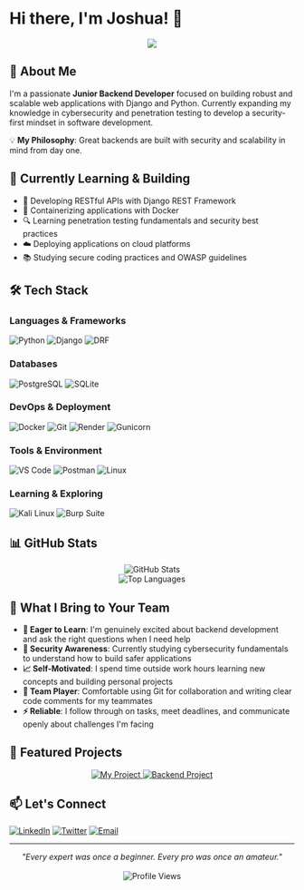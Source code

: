 # Hi there, I'm Joshua! 👋

<div align="center">
  <img src="https://readme-typing-svg.herokuapp.com/?lines=Junior+Backend+Developer;Django+%26+Python+Enthusiast;Learning+Cybersecurity;Building+Scalable+Applications&font=Fira%20Code&center=true&width=440&height=45&color=2F81F7&vCenter=true&size=22">
</div>

## 🚀 About Me

I'm a passionate **Junior Backend Developer** focused on building robust and scalable web applications with Django and Python. Currently expanding my knowledge in cybersecurity and penetration testing to develop a security-first mindset in software development.

💡 **My Philosophy**: Great backends are built with security and scalability in mind from day one.

## 🎯 Currently Learning & Building

- 🔧 Developing RESTful APIs with Django REST Framework
- 🐳 Containerizing applications with Docker
- 🔍 Learning penetration testing fundamentals and security best practices
- ☁️ Deploying applications on cloud platforms
- 📚 Studying secure coding practices and OWASP guidelines

## 🛠️ Tech Stack

### **Languages & Frameworks**
![Python](https://img.shields.io/badge/python-3670A0?style=for-the-badge&logo=python&logoColor=ffdd54)
![Django](https://img.shields.io/badge/django-%23092E20.svg?style=for-the-badge&logo=django&logoColor=white)
![DRF](https://img.shields.io/badge/DJANGO-REST-ff1709?style=for-the-badge&logo=django&logoColor=white&color=ff1709&labelColor=gray)

### **Databases**
![PostgreSQL](https://img.shields.io/badge/postgres-%23316192.svg?style=for-the-badge&logo=postgresql&logoColor=white)
![SQLite](https://img.shields.io/badge/sqlite-%2307405e.svg?style=for-the-badge&logo=sqlite&logoColor=white)

### **DevOps & Deployment**
![Docker](https://img.shields.io/badge/docker-%230db7ed.svg?style=for-the-badge&logo=docker&logoColor=white)
![Git](https://img.shields.io/badge/git-%23F05033.svg?style=for-the-badge&logo=git&logoColor=white)
![Render](https://img.shields.io/badge/Render-%46E3B7.svg?style=for-the-badge&logo=render&logoColor=white)
![Gunicorn](https://img.shields.io/badge/gunicorn-%298729.svg?style=for-the-badge&logo=gunicorn&logoColor=white)

### **Tools & Environment**
![VS Code](https://img.shields.io/badge/Visual%20Studio%20Code-0078d7.svg?style=for-the-badge&logo=visual-studio-code&logoColor=white)
![Postman](https://img.shields.io/badge/Postman-FF6C37?style=for-the-badge&logo=postman&logoColor=white)
![Linux](https://img.shields.io/badge/Linux-FCC624?style=for-the-badge&logo=linux&logoColor=black)

### **Learning & Exploring**
![Kali Linux](https://img.shields.io/badge/Kali%20Linux-557C94?style=for-the-badge&logo=kalilinux&logoColor=white)
![Burp Suite](https://img.shields.io/badge/Burp%20Suite-FF6633?style=for-the-badge&logo=burpsuite&logoColor=white)

## 📊 GitHub Stats

<div align="center">
  <img src="https://github-readme-stats.vercel.app/api?username=abionajoshua1&theme=tokyonight&hide_border=true&include_all_commits=true&count_private=true&show_icons=true" alt="GitHub Stats" />
</div>

<div align="center">
  <img src="https://github-readme-stats.vercel.app/api/top-langs/?username=abionajoshua1&theme=tokyonight&hide_border=true&include_all_commits=true&count_private=true&layout=compact" alt="Top Languages" />
</div>

## 💼 What I Bring to Your Team

- **🎯 Eager to Learn**: I'm genuinely excited about backend development and ask the right questions when I need help
- **🔐 Security Awareness**: Currently studying cybersecurity fundamentals to understand how to build safer applications
- **📈 Self-Motivated**: I spend time outside work hours learning new concepts and building personal projects
- **🤝 Team Player**: Comfortable using Git for collaboration and writing clear code comments for my teammates
- **⚡ Reliable**: I follow through on tasks, meet deadlines, and communicate openly about challenges I'm facing

## 🚀 Featured Projects

<div align="center">
  <a href="https://github.com/abionajoshua1/my_project">
    <img src="https://github-readme-stats.vercel.app/api/pin/?username=abionajoshua1&repo=my_project&theme=tokyonight&hide_border=true" alt="My Project" />
  </a>
  <a href="https://github.com/abionajoshua1/BACKEND">
    <img src="https://github-readme-stats.vercel.app/api/pin/?username=abionajoshua1&repo=BACKEND&theme=tokyonight&hide_border=true" alt="Backend Project" />
  </a>
</div>

## 📫 Let's Connect

[![LinkedIn](https://img.shields.io/badge/LinkedIn-%230077B5.svg?style=for-the-badge&logo=linkedin&logoColor=white)](https://linkedin.com/in/yourprofile)
[![Twitter](https://img.shields.io/badge/Twitter-%231DA1F2.svg?style=for-the-badge&logo=Twitter&logoColor=white)](https://twitter.com/yourhandle)
[![Email](https://img.shields.io/badge/Email-D14836?style=for-the-badge&logo=gmail&logoColor=white)](mailto:your.email@gmail.com)

---

<div align="center">
  <i>"Every expert was once a beginner. Every pro was once an amateur."</i>
  <br><br>
  <img src="https://komarev.com/ghpvc/?username=abionajoshua1&color=blueviolet&style=for-the-badge" alt="Profile Views" />
</div>
